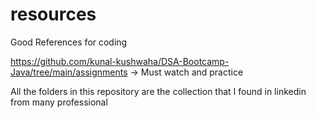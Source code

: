 # resources
Good References for coding

https://github.com/kunal-kushwaha/DSA-Bootcamp-Java/tree/main/assignments -> Must watch and practice


All the folders in this repository are the collection that I found in linkedin from many professional